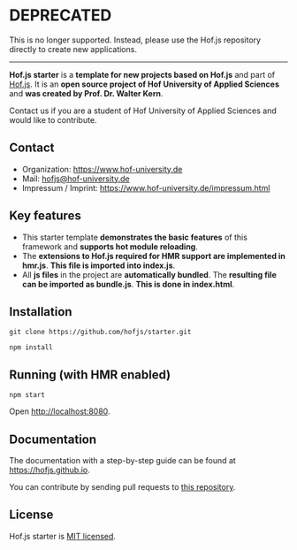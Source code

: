 # DEPRECATED

This is no longer supported. Instead, please use the Hof.js repository directly to create new applications.

---

**Hof.js starter** is a **template for new projects based on Hof.js** and part of [Hof.js](https://github.com/hofjs/hof). It is an **open source project of Hof University of Applied Sciences** and **was created by Prof. Dr. Walter Kern**.

Contact us if you are a student of Hof University of Applied Sciences and would like to contribute.

## Contact
* Organization: https://www.hof-university.de
* Mail: hofjs@hof-university.de
* Impressum / Imprint: https://www.hof-university.de/impressum.html

## Key features
* This starter template **demonstrates the basic features** of this framework and **supports hot module reloading**.
* The **extensions to Hof.js required for HMR support are implemented in hmr.js**. **This file is imported into index.js**.
* All **js files** in the project are **automatically bundled**. The **resulting file can be imported as bundle.js**. **This is done in index.html**.

## Installation

```
git clone https://github.com/hofjs/starter.git

npm install
```


## Running (with HMR enabled)

```
npm start
```

Open [http://localhost:8080](http://localhost:8080).


## Documentation

The documentation with a step-by-step guide can be found at https://hofjs.github.io.

You can contribute by sending pull requests to [this repository](https://github.com/hofjs/starter).


## License

Hof.js starter is [MIT licensed](./LICENSE.md).
